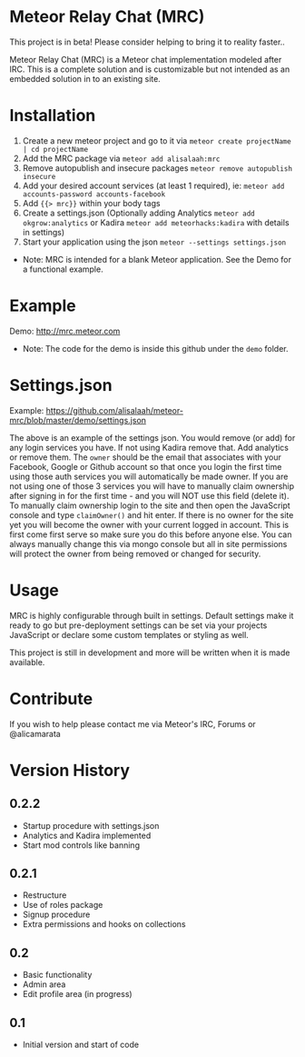# Meteor Relay Chat (MRC)

This project is in beta! Please consider helping to bring it to reality faster..

Meteor Relay Chat (MRC) is a Meteor chat implementation modeled after IRC.  This is a complete solution and is customizable but not intended as an embedded solution in to an existing site.

# Installation

1. Create a new meteor project and go to it via `meteor create projectName | cd projectName`
2. Add the MRC package via `meteor add alisalaah:mrc`
3. Remove autopublish and insecure packages `meteor remove autopublish insecure`
4. Add your desired account services (at least 1 required), ie: `meteor add accounts-password accounts-facebook`
5. Add `{{> mrc}}` within your body tags
6. Create a settings.json (Optionally adding Analytics `meteor add okgrow:analytics` or Kadira `meteor add meteorhacks:kadira` with details in settings)
7. Start your application using the json `meteor --settings settings.json`

* Note: MRC is intended for a blank Meteor application.  See the Demo for a functional example.

# Example

Demo: http://mrc.meteor.com

* Note: The code for the demo is inside this github under the `demo` folder.

# Settings.json

Example: https://github.com/alisalaah/meteor-mrc/blob/master/demo/settings.json

The above is an example of the settings json.  You would remove (or add) for any login services you have.  If not using Kadira remove that.  Add analytics or remove them.  The `owner` should be the email that associates with your Facebook, Google or Github account so that once you login the first time using those auth services you will automatically be made owner.  If you are not using one of those 3 services you will have to manually claim ownership after signing in for the first time - and you will NOT use this field (delete it).  To manually claim ownership login to the site and then open the JavaScript console and type `claimOwner()` and hit enter.  If there is no owner for the site yet you will become the owner with your current logged in account.  This is first come first serve so make sure you do this before anyone else.  You can always manually change this via mongo console but all in site permissions will protect the owner from being removed or changed for security.

# Usage

MRC is highly configurable through built in settings.  Default settings make it ready to go but pre-deployment settings can be set via your projects JavaScript or declare some custom templates or styling as well.

This project is still in development and more will be written when it is made available.

# Contribute

If you wish to help please contact me via Meteor's IRC, Forums or @alicamarata

# Version History

## 0.2.2

- Startup procedure with settings.json
- Analytics and Kadira implemented
- Start mod controls like banning

## 0.2.1

- Restructure
- Use of roles package
- Signup procedure
- Extra permissions and hooks on collections

## 0.2

- Basic functionality
- Admin area
- Edit profile area (in progress)

## 0.1

- Initial version and start of code
